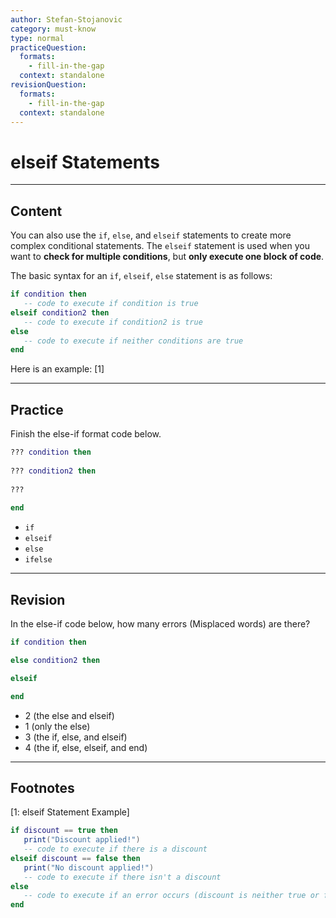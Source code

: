 ```yaml
---
author: Stefan-Stojanovic
category: must-know
type: normal
practiceQuestion:
  formats:
    - fill-in-the-gap
  context: standalone
revisionQuestion:
  formats:
    - fill-in-the-gap
  context: standalone
---
```


# elseif Statements

---

## Content

You can also use the `if`, `else`, and `elseif` statements to create more complex conditional statements. The `elseif` statement is used when you want to **check for multiple conditions**, but **only execute one block of code**.

The basic syntax for an `if`, `elseif`, `else` statement is as follows:
```lua
if condition then
   -- code to execute if condition is true
elseif condition2 then
   -- code to execute if condition2 is true
else
   -- code to execute if neither conditions are true
end
```

Here is an example: [1]

---

## Practice

Finish the else-if format code below.
```lua
??? condition then
   
??? condition2 then
   
???
   
end
```

- `if`
- `elseif`
- `else`
- `ifelse`

---

## Revision

In the else-if code below, how many errors (Misplaced words) are there?

```lua
if condition then

else condition2 then

elseif

end
```

- 2 (the else and elseif)
- 1 (only the else)
- 3 (the if, else, and elseif)
- 4 (the if, else, elseif, and end)

---

## Footnotes

[1: elseif Statement Example]

```lua
if discount == true then
   print("Discount applied!")
   -- code to execute if there is a discount
elseif discount == false then
   print("No discount applied!")
   -- code to execute if there isn't a discount
else
   -- code to execute if an error occurs (discount is neither true or false)
end
```